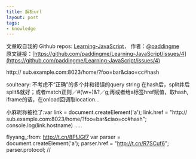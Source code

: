 ```yaml
---
title: 解析url
layout: post
tags:
- knowledge
---
```



 文章取自我的 Github  repos: [Learning-JavaScript](https://github.com/paddingme/Learning-JavaScript)， 作者：[@paddingme](http://padding.me/about.html)    
原文链接：[https://github.com/paddingme/Learning-JavaScript/issues/4](https://github.com/paddingme/Learning-JavaScript/issues/4)

http:// sub.example.com:8023/home/?foo=bar&ciao=cc#hash 


soulteary: 不考虑不“正确”的多个井和错误的query string 在hash后，split井后split&就好；或者match正则／#(\w+)&?／g;再或者给a标签href赋值，取hash, iframe的话，在onload回调取location…

小麻昵称被抢了:var link = document.createElement('a'); link.href = "http:// sub.example.com:8023/home/?foo=bar&ciao=cc#hash"; console.log(link.hostname) .....

flyyang_:from: http://t.cn/8FfJGf7 var parser = document.createElement('a'); parser.href = "http://t.cn/R7SCuf6"; parser.protocol; //